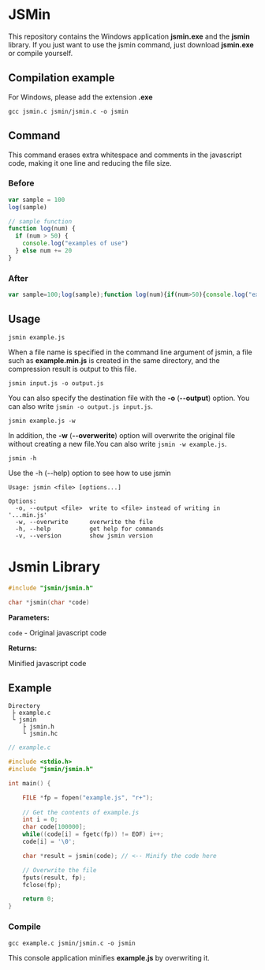 # JSMin
This repository contains the Windows application **jsmin.exe** and the **jsmin** library. If you just want to use the jsmin command, just download **jsmin.exe** or compile yourself.
## Compilation example
For Windows, please add the extension **.exe**
```
gcc jsmin.c jsmin/jsmin.c -o jsmin
```
## Command
This command erases extra whitespace and comments in the javascript code, making it one line and reducing the file size.

### Before
```js
var sample = 100
log(sample)

// sample function
function log(num) {
  if (num > 50) {
    console.log("examples of use")
  } else num += 20
}
```
### After
```js
var sample=100;log(sample);function log(num){if(num>50){console.log("examples of use")}else num+=20}
```

## Usage
```
jsmin example.js
```
When a file name is specified in the command line argument of jsmin, a file such as **example.min.js** is created in the same directory, and the compression result is output to this file.

```
jsmin input.js -o output.js
```
You can also specify the destination file with the **-o** (**--output**) option. You can also write `jsmin -o output.js input.js`.

```
jsmin example.js -w
```
In addition, the **-w** (**--overwerite**) option will overwrite the original file without creating a new file.You can also write `jsmin -w example.js`.

```
jsmin -h
```
Use the -h (--help) option to see how to use jsmin
```
Usage: jsmin <file> [options...]

Options:
  -o, --output <file>  write to <file> instead of writing in '...min.js'
  -w, --overwrite      overwrite the file
  -h, --help           get help for commands
  -v, --version        show jsmin version
```

# Jsmin Library
```c
#include "jsmin/jsmin.h"

char *jsmin(char *code)
```
**Parameters:**

`code` - Original javascript code

**Returns:**

Minified javascript code
## Example
```
Directory
 ├ example.c
 └ jsmin
    ├ jsmin.h
    └ jsmin.hc
```
```c
// example.c

#include <stdio.h>
#include "jsmin/jsmin.h"

int main() {

    FILE *fp = fopen("example.js", "r+");
    
    // Get the contents of example.js
    int i = 0;
    char code[100000];
    while((code[i] = fgetc(fp)) != EOF) i++;
    code[i] = '\0';

    char *result = jsmin(code); // <-- Minify the code here

    // Overwrite the file
    fputs(result, fp);
    fclose(fp);

    return 0;
}
```
### Compile
```
gcc example.c jsmin/jsmin.c -o jsmin
```
This console application minifies **example.js** by overwriting it.
